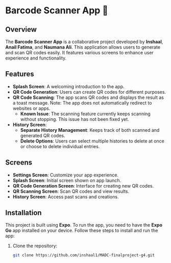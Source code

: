 # Barcode Scanner App 📱

## Overview
The **Barcode Scanner App** is a collaborative project developed by **Inshaal**, **Anail Fatima**, and **Naumana Ali**.
 This application allows users to generate and scan QR codes easily. 
 It features various screens to enhance user experience and functionality.

## Features
- **Splash Screen**: A welcoming introduction to the app.
- **QR Code Generation**: Users can create QR codes for different purposes.
- **QR Code Scanning**: The app scans QR codes and displays the result as a toast message. Note: The app does not automatically redirect to websites or apps.
  - **Known Issue**: The scanning feature currently keeps scanning without stopping. This issue has not been fixed yet.
- **History Screen**: 
  - **Separate History Management**: Keeps track of both scanned and generated QR codes.
  - **Delete Options**: Users can select multiple histories to delete at once or choose to delete individual entries.

## Screens
- **Settings Screen**: Customize your app experience.
- **Splash Screen**: Initial screen shown on app launch.
- **QR Code Generation Screen**: Interface for creating new QR codes.
- **QR Scanning Screen**: Scan QR codes and view results.
- **History Screen**: Access past scans and creations.

## Installation
This project is built using **Expo**. To run the app, you need to have the **Expo Go** app installed on your device. Follow these steps to install and run the app:

1. Clone the repository:
   ```bash
   git clone https://github.com/inshaal1/MADC-finalproject-g4.git

